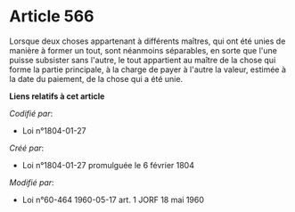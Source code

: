 # Article 566

Lorsque deux choses appartenant à différents maîtres, qui ont été unies de manière à former un tout, sont néanmoins
séparables, en sorte que l'une puisse subsister sans l'autre, le tout appartient au maître de la chose qui forme la partie
principale, à la charge de payer à l'autre la valeur, estimée à la date du paiement, de la chose qui a été unie.

**Liens relatifs à cet article**

_Codifié par_:

  - Loi n°1804-01-27

_Créé par_:

  - Loi n°1804-01-27 promulguée le 6 février 1804

_Modifié par_:

  - Loi n°60-464 1960-05-17 art. 1 JORF 18 mai 1960
